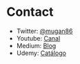 # Contact

* Twitter: [@mugan86](https://twitter.com/mugan86)
* Youtube: [Canal](https://youtube.com/mugan86)
* Medium: [Blog](https://mugan86.medium.com/)
* Udemy: [Catálogo](https://www.udemy.com/user/anartzmugika/)
